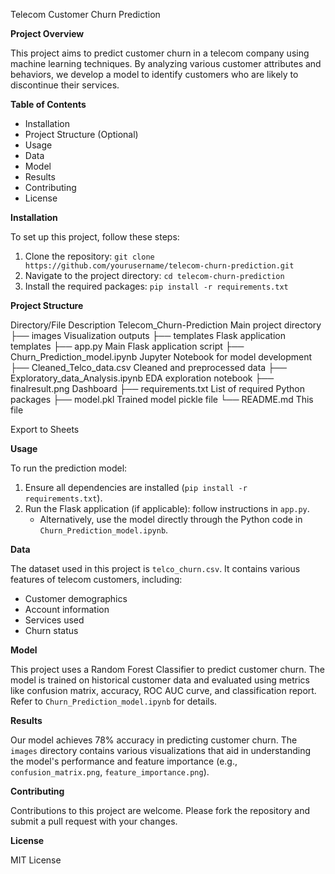 Telecom Customer Churn Prediction

**Project Overview**

This project aims to predict customer churn in a telecom company using machine learning techniques. By analyzing various customer attributes and behaviors, we develop a model to identify customers who are likely to discontinue their services.

**Table of Contents**

* Installation
* Project Structure (Optional)
* Usage
* Data
* Model
* Results
* Contributing
* License

**Installation**

To set up this project, follow these steps:

1. Clone the repository: `git clone https://github.com/yourusername/telecom-churn-prediction.git`
2. Navigate to the project directory: `cd telecom-churn-prediction`
3. Install the required packages: `pip install -r requirements.txt`

**Project Structure**

Directory/File	Description
Telecom_Churn-Prediction	Main project directory
├── images	Visualization outputs
├── templates	Flask application templates 
├── app.py	Main Flask application script 
├── Churn_Prediction_model.ipynb	Jupyter Notebook for model development
├── Cleaned_Telco_data.csv	Cleaned and preprocessed data
├── Exploratory_data_Analysis.ipynb	EDA exploration notebook
├── finalresult.png	Dashboard
├── requirements.txt	List of required Python packages
├── model.pkl	Trained model pickle file
└── README.md	This file 

Export to Sheets

**Usage**

To run the prediction model:

1. Ensure all dependencies are installed (`pip install -r requirements.txt`).
2. Run the Flask application (if applicable): follow instructions in `app.py`.
   - Alternatively, use the model directly through the Python code in `Churn_Prediction_model.ipynb`.

**Data**

The dataset used in this project is `telco_churn.csv`. It contains various features of telecom customers, including:

* Customer demographics
* Account information
* Services used
* Churn status

**Model**

This project uses a Random Forest Classifier to predict customer churn. The model is trained on historical customer data and evaluated using metrics like confusion matrix, accuracy, ROC AUC curve, and classification report. Refer to `Churn_Prediction_model.ipynb` for details.

**Results**

Our model achieves 78% accuracy in predicting customer churn. The `images` directory contains various visualizations that aid in understanding the model's performance and feature importance (e.g., `confusion_matrix.png`, `feature_importance.png`).

**Contributing**

Contributions to this project are welcome. Please fork the repository and submit a pull request with your changes.

**License**   


MIT License
